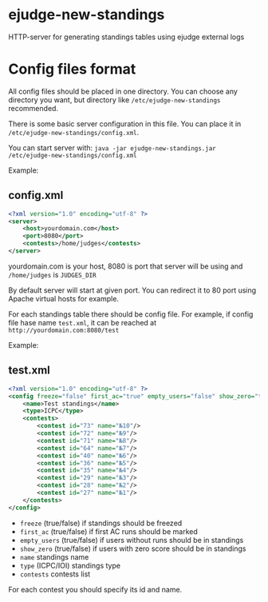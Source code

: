 # ejudge-new-standings
HTTP-server for generating standings tables using ejudge external logs

# Config files format

All config files should be placed in one directory. You can choose any directory you want, but directory like `/etc/ejudge-new-standings` recommended.

There is some basic server configuration in this file. You can place it in `/etc/ejudge-new-standings/config.xml`.

You can start server with: `java -jar ejudge-new-standings.jar /etc/ejudge-new-standings/config.xml`

Example:

## config.xml
```xml
<?xml version="1.0" encoding="utf-8" ?>
<server>
	<host>yourdomain.com</host>
	<port>8080</port>
	<contests>/home/judges</contests>
</server>
```

yourdomain.com is your host, 8080 is port that server will be using and `/home/judges` is `JUDGES_DIR`

By default server will start at given port. You can redirect it to 80 port using Apache virtual hosts for example.

For each standings table there should be config file. For example, if config file hase name `test.xml`, it can be reached at `http://yourdomain.com:8080/test`

Example:

## test.xml
```xml
<?xml version="1.0" encoding="utf-8" ?>
<config freeze="false" first_ac="true" empty_users="false" show_zero="true">
	<name>Test standings</name>
	<type>ICPC</type>
	<contests>
		<contest id="73" name="№10"/>
		<contest id="72" name="№9"/>
		<contest id="71" name="№8"/>
		<contest id="64" name="№7"/>
		<contest id="40" name="№6"/>
		<contest id="36" name="№5"/>
		<contest id="35" name="№4"/>
		<contest id="29" name="№3"/>
		<contest id="28" name="№2"/>
		<contest id="27" name="№1"/>
	</contests>
</config>
```

* `freeze` (true/false) if standings should be freezed
* `first_ac` (true/false) if first AC runs should be marked
* `empty_users` (true/false) if users without runs should be in standings
* `show_zero` (true/false) if users with zero score should be in standings
* `name` standings name
* `type` (ICPC/IOI) standings type
* `contests` contests list

For each contest you should specify its id and name.
